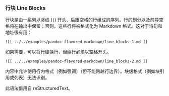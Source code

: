 ### 行块 Line Blocks

行块是由一系列以竖线 (`|`) 开头、后跟空格的行组成的序列。行的划分以及前导空格将在输出中保留；否则，这些行将被格式化为 Markdown 格式。这对于诗句和地址很有用：

```
![[ ../../examples/pandoc-flavored-markdown/line_blocks-1.md ]]
```

如果需要，可以将行硬换行，但续行必须以空格开头。

```
![[ ../../examples/pandoc-flavored-markdown/line_blocks-2.md ]]
```

内容中允许使用行内格式（例如强调）（但不能跨越行边界）。块级格式（例如块引用或列表）无法识别。

此语法借用自 reStructuredText。